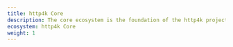 ```yaml
---
title: http4k Core
description: The core ecosystem is the foundation of the http4k project, providing the **essential building blocks** for creating HTTP servers and clients. This ecosystem is designed to be lightweight, efficient, and testable, making it ideal for building reliable, high-performance applications.
ecosystem: http4k Core
weight: 1
---
```


